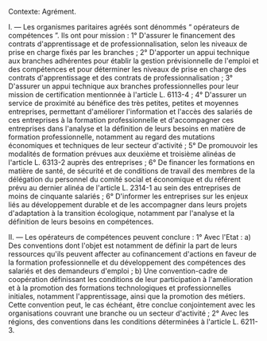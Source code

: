 Contexte: Agrément.

I. — Les organismes paritaires agréés sont dénommés “ opérateurs de compétences ”. Ils ont pour mission : 1° D'assurer le financement des contrats d'apprentissage et de professionnalisation, selon les niveaux de prise en charge fixés par les branches ; 2° D'apporter un appui technique aux branches adhérentes pour établir la gestion prévisionnelle de l'emploi et des compétences et pour déterminer les niveaux de prise en charge des contrats d'apprentissage et des contrats de professionnalisation ; 3° D'assurer un appui technique aux branches professionnelles pour leur mission de certification mentionnée à l'article L. 6113-4 ; 4° D'assurer un service de proximité au bénéfice des très petites, petites et moyennes entreprises, permettant d'améliorer l'information et l'accès des salariés de ces entreprises à la formation professionnelle et d'accompagner ces entreprises dans l'analyse et la définition de leurs besoins en matière de formation professionnelle, notamment au regard des mutations économiques et techniques de leur secteur d'activité ; 5° De promouvoir les modalités de formation prévues aux deuxième et troisième alinéas de l'article L. 6313-2 auprès des entreprises ; 6° De financer les formations en matière de santé, de sécurité et de conditions de travail des membres de la délégation du personnel du comité social et économique et du référent prévu au dernier alinéa de l'article L. 2314-1 au sein des entreprises de moins de cinquante salariés ; 6° D'informer les entreprises sur les enjeux liés au développement durable et de les accompagner dans leurs projets d'adaptation à la transition écologique, notamment par l'analyse et la définition de leurs besoins en compétences.

II. — Les opérateurs de compétences peuvent conclure : 1° Avec l'Etat : a) Des conventions dont l'objet est notamment de définir la part de leurs ressources qu'ils peuvent affecter au cofinancement d'actions en faveur de la formation professionnelle et du développement des compétences des salariés et des demandeurs d'emploi ; b) Une convention-cadre de coopération définissant les conditions de leur participation à l'amélioration et à la promotion des formations technologiques et professionnelles initiales, notamment l'apprentissage, ainsi que la promotion des métiers. Cette convention peut, le cas échéant, être conclue conjointement avec les organisations couvrant une branche ou un secteur d'activité ; 2° Avec les régions, des conventions dans les conditions déterminées à l'article L. 6211-3.